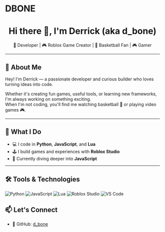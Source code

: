 # DBONE
<h1 align="center">Hi there 👋, I'm Derrick (aka d_bone)</h1>
<p align="center">
  🧠 Developer | 🎮 Roblox Game Creator | 🏀 Basketball Fan | 🎮 Gamer
</p>

---

## 👋 About Me

Hey! I'm Derrick — a passionate developer and curious builder who loves turning ideas into code.

Whether it's creating fun games, useful tools, or learning new frameworks, I'm always working on something exciting.  
When I'm not coding, you'll find me watching basketball 🏀 or playing video games 🎮.

---

## 🔧 What I Do

- 💻 I code in **Python**, **JavaScript**, and **Lua**
- 🕹️ I build games and experiences with **Roblox Studio**
- 🌱 Currently diving deeper into **JavaScript**

---

## 🛠️ Tools & Technologies

![Python](https://img.shields.io/badge/Python-3776AB?style=for-the-badge&logo=python&logoColor=white)
![JavaScript](https://img.shields.io/badge/JavaScript-F7DF1E?style=for-the-badge&logo=javascript&logoColor=black)
![Lua](https://img.shields.io/badge/Lua-000080?style=for-the-badge&logo=lua&logoColor=white)
![Roblox Studio](https://img.shields.io/badge/Roblox-000000?style=for-the-badge&logo=roblox&logoColor=white)
![VS Code](https://img.shields.io/badge/VS%20Code-007ACC?style=for-the-badge&logo=visual-studio-code&logoColor=white)



## 📫 Let's Connect

- 🔗 GitHub: [d_bone](https://github.com/d-bone)
